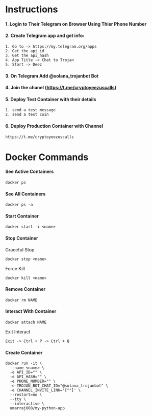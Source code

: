 # Instructions

#### 1. Login to Their Telegram on Browser Using Thier Phone Number

#### 2. Create Telegram app and get info:

    1. Go to -> https://my.telegram.org/apps
    2. Get the api_id
    3. Get the api_hash
    4. App Title -> Chat to Trojan
    5. Stort -> Deez

#### 3. On Telegram Add @solana_trojanbot Bot

#### 4. Join the chanel (https://t.me/cryptoyeezuscalls)

#### 5. Deploy Test Container with their details
    
    1. send a test message
    2. send a test coin

#### 6. Deploy Production Container with Channel
```
https://t.me/cryptoyeezuscalls
```


# Docker Commands

#### See Active Containers
```
docker ps
```

#### See All Containers
```
docker ps -a 
```

#### Start Container
```
docker start -i <name>
```

#### Stop Container
Graceful Stop
```
docker stop <name>
```
Force Kill
```
docker kill <name>
```

#### Remove Container
```
docker rm NAME
```

#### Interact With Container
```
docker attach NAME
```

Exit Interact
```
Exit -> Ctrl + P -> Ctrl + Q
```
#### Create Container
```
docker run -it \
  --name <name> \
  -e API_ID="" \
  -e API_HASH="" \
  -e PHONE_NUMBER="" \
  -e TROJAN_BOT_CHAT_ID="@solana_trojanbot" \
  -e CHANNEL_INVITE_LINK='[""]' \
  --restart=no \
  --tty \
  --interactive \
  umarraj008/my-python-app
```
